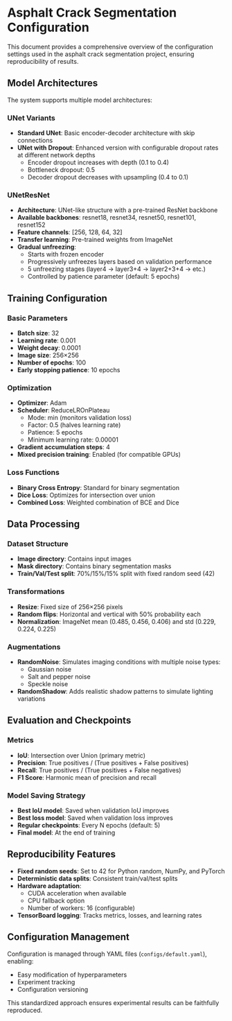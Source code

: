 # Asphalt Crack Segmentation Configuration

This document provides a comprehensive overview of the configuration settings
used in the asphalt crack segmentation project, ensuring reproducibility of
results.

## Model Architectures

The system supports multiple model architectures:

### UNet Variants
- **Standard UNet**: Basic encoder-decoder architecture with skip connections
- **UNet with Dropout**: Enhanced version with configurable dropout rates at
different network depths
  - Encoder dropout increases with depth (0.1 to 0.4)
  - Bottleneck dropout: 0.5
  - Decoder dropout decreases with upsampling (0.4 to 0.1)

### UNetResNet
- **Architecture**: UNet-like structure with a pre-trained ResNet backbone
- **Available backbones**: resnet18, resnet34, resnet50, resnet101, resnet152
- **Feature channels**: [256, 128, 64, 32]
- **Transfer learning**: Pre-trained weights from ImageNet
- **Gradual unfreezing**: 
  - Starts with frozen encoder
  - Progressively unfreezes layers based on validation performance
  - 5 unfreezing stages (layer4 → layer3+4 → layer2+3+4 → etc.)
  - Controlled by patience parameter (default: 5 epochs)

## Training Configuration

### Basic Parameters
- **Batch size**: 32
- **Learning rate**: 0.001
- **Weight decay**: 0.0001
- **Image size**: 256×256
- **Number of epochs**: 100
- **Early stopping patience**: 10 epochs

### Optimization
- **Optimizer**: Adam
- **Scheduler**: ReduceLROnPlateau
  - Mode: min (monitors validation loss)
  - Factor: 0.5 (halves learning rate)
  - Patience: 5 epochs
  - Minimum learning rate: 0.00001
- **Gradient accumulation steps**: 4
- **Mixed precision training**: Enabled (for compatible GPUs)

### Loss Functions
- **Binary Cross Entropy**: Standard for binary segmentation
- **Dice Loss**: Optimizes for intersection over union
- **Combined Loss**: Weighted combination of BCE and Dice

## Data Processing

### Dataset Structure
- **Image directory**: Contains input images
- **Mask directory**: Contains binary segmentation masks
- **Train/Val/Test split**: 70%/15%/15% split with fixed random seed (42)

### Transformations
- **Resize**: Fixed size of 256×256 pixels
- **Random flips**: Horizontal and vertical with 50% probability each
- **Normalization**: ImageNet mean (0.485, 0.456, 0.406) and std (0.229, 0.224,
0.225)

### Augmentations
- **RandomNoise**: Simulates imaging conditions with multiple noise types:
  - Gaussian noise
  - Salt and pepper noise
  - Speckle noise
- **RandomShadow**: Adds realistic shadow patterns to simulate lighting
variations

## Evaluation and Checkpoints

### Metrics
- **IoU**: Intersection over Union (primary metric)
- **Precision**: True positives / (True positives + False positives)
- **Recall**: True positives / (True positives + False negatives)
- **F1 Score**: Harmonic mean of precision and recall

### Model Saving Strategy
- **Best IoU model**: Saved when validation IoU improves
- **Best loss model**: Saved when validation loss improves
- **Regular checkpoints**: Every N epochs (default: 5)
- **Final model**: At the end of training

## Reproducibility Features

- **Fixed random seeds**: Set to 42 for Python random, NumPy, and PyTorch
- **Deterministic data splits**: Consistent train/val/test splits
- **Hardware adaptation**: 
  - CUDA acceleration when available
  - CPU fallback option
  - Number of workers: 16 (configurable)
- **TensorBoard logging**: Tracks metrics, losses, and learning rates

## Configuration Management

Configuration is managed through YAML files (`configs/default.yaml`), enabling:
- Easy modification of hyperparameters
- Experiment tracking
- Configuration versioning

This standardized approach ensures experimental results can be faithfully
reproduced.
